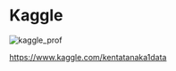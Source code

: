 # Kaggle
![kaggle_prof](https://github.com/kenken-neko/kenken-neko/assets/42142120/c03ef771-66fd-4f0d-822c-26ed7db817f6)

https://www.kaggle.com/kentatanaka1data
